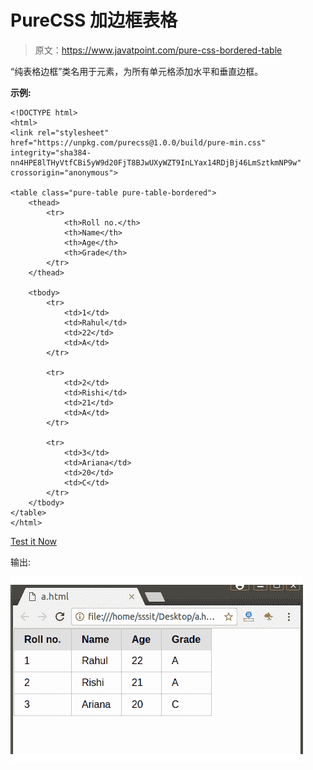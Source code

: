 # PureCSS 加边框表格

> 原文：<https://www.javatpoint.com/pure-css-bordered-table>

“纯表格边框”类名用于元素，为所有单元格添加水平和垂直边框。

**示例:**

```
<!DOCTYPE html>
<html>
<link rel="stylesheet" 
href="https://unpkg.com/purecss@1.0.0/build/pure-min.css" 
integrity="sha384-nn4HPE8lTHyVtfCBi5yW9d20FjT8BJwUXyWZT9InLYax14RDjBj46LmSztkmNP9w" 
crossorigin="anonymous">

<table class="pure-table pure-table-bordered">
    <thead>
        <tr>
            <th>Roll no.</th>
            <th>Name</th>
            <th>Age</th>
            <th>Grade</th>
        </tr>
    </thead>

    <tbody>
        <tr>
            <td>1</td>
            <td>Rahul</td>
            <td>22</td>
            <td>A</td>
        </tr>

        <tr>
            <td>2</td>
            <td>Rishi</td>
            <td>21</td>
            <td>A</td>
        </tr>

        <tr>
            <td>3</td>
            <td>Ariana</td>
            <td>20</td>
            <td>C</td>
        </tr>
    </tbody>
</table>
</html>

```

[Test it Now](https://www.javatpoint.com/oprweb/test.jsp?filename=purecsstables2)

输出:

![PureCSS tables 2](img/e8578e25caa072af6b20a9e53a9b33c4.png)